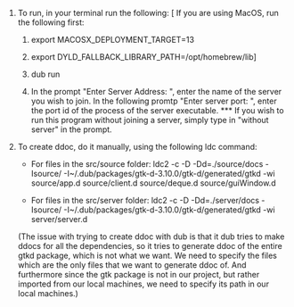 1. To run, in your terminal run the following:
    [ If you are using MacOS, run the following first:
     1) export MACOSX_DEPLOYMENT_TARGET=13
     2) export DYLD_FALLBACK_LIBRARY_PATH=/opt/homebrew/lib]

    1) dub run
    2) In the prompt "Enter Server Address: ", enter the name of the server you wish to join. 
       In the following promtp "Enter server port: ", enter the port id of the process of the server executable.
    *** If you wish to run this program without joining a server, simply type in "without server" in the prompt.

2. To create ddoc, do it manually, using the following ldc command:

    - For files in the src/source folder:
    ldc2 -c -D -Dd=./source/docs -Isource/ -I~/.dub/packages/gtk-d-3.10.0/gtk-d/generated/gtkd -wi source/app.d source/client.d source/deque.d source/guiWindow.d

    - For files in the src/server folder:
    ldc2 -c -D -Dd=./server/docs -Isource/ -I~/.dub/packages/gtk-d-3.10.0/gtk-d/generated/gtkd -wi server/server.d

    (The issue with trying to create ddoc with dub is that it dub tries to make ddocs for all the dependencies, so it tries to generate
    ddoc of the entire gtkd package, which is not what we want. 
    We need to specify the files which are the only files that we want to generate ddoc of. And furthermore since the gtk package is not
    in our project, but rather imported from our local machines, we need to specify its path in our local machines.)